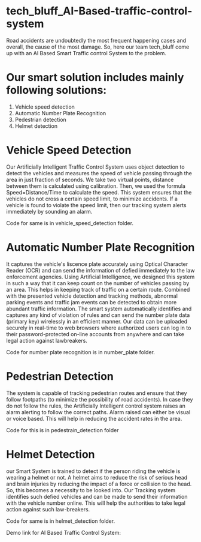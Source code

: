 # tech_bluff_AI-Based-traffic-control-system
Road accidents are undoubtedly the most frequent happening cases and overall, the cause of the most damage. So, here our team tech_bluff come up with an AI Based Smart Traffic control System to the problem.

# Our smart solution includes mainly following solutions:
1. Vehicle speed detection
2. Automatic Number Plate Recognition
3. Pedestrian detection
4. Helmet detection

# Vehicle Speed Detection
Our Artificially Intelligent Traffic Control System uses object detection to detect the vehicles and measures the speed of vehicle passing through the area in just fraction of seconds.
We take two virtual points, distance between them is calculated using calibration. Then, we used the formula Speed=Distance/Time to calculate the speed. This system ensures that the vehicles do not cross a certain speed limit, to minimize accidents. If a vehicle is found to violate the speed limit, then our tracking system alerts immediately by sounding an alarm. 

Code for same is in vehicle_speed_detection folder.

# Automatic Number Plate Recognition
It captures the vehicle's liscence plate accurately using Optical Character Reader (OCR) and can send the information of defied immediately to the law enforcement agencies. Using Artificial Intelligence, we designed this system in such a way that it can keep count on the number of vehicles passing by an area. This helps in keeping track of traffic on a certain route. Combined with the presented vehicle detection and tracking methods, abnormal parking events and traffic jam events can be detected to obtain more abundant traffic information.  The smart system automatically identifies and captures any kind of violation of rules and can send the number plate data (primary key) wirelessly in an efficient manner. Our data can be uploaded securely in real-time to web browsers where authorized users can log in to their password-protected on-line accounts from anywhere and can take legal action against lawbreakers.

Code for number plate recognition is in number_plate folder.

# Pedestrian Detection
The system is capable of tracking pedestrian routes and ensure that they follow footpaths (to minimize the possibility of road accidents). In case they do not follow the rules, the Artificially Intelligent control system raises an alarm alerting to follow the correct paths. Alarm raised can either be visual or voice based. This will help in reducing the accident rates in the area. 

Code for this is in pedestrain_detection folder

# Helmet Detection
our Smart System is trained to detect if the person riding the vehicle is wearing a helmet or not. A helmet aims to reduce the risk of serious head and brain injuries by reducing the impact of a force or collision to the head. So, this becomes a necessity to be looked into. Our Tracking system identifies such defied vehicles and can be made to send their information with the vehicle number online. This will help the authorities to take legal action against such law-breakers.

Code for same is in helmet_detection folder.

Demo link for AI Based Traffic Control System: 
